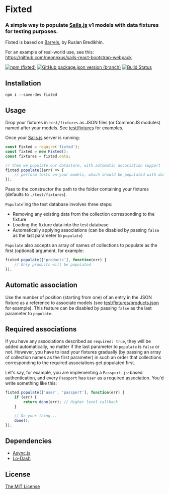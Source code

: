 # Fixted
### A simple way to populate [Sails.js](https://sailsjs.com) v1 models with data fixtures for testing purposes.

Fixted is based on [Barrels](https://www.npmjs.com/package/barrels), by Ruslan Bredikhin.

For an example of real-world use, see this: https://github.com/neonexus/sails-react-bootstrap-webpack

[![npm (fixted)](https://img.shields.io/npm/v/fixted/latest?style=plastic&logo=npm)](https://www.npmjs.com/package/fixted) [![GitHub package.json version (branch)](https://img.shields.io/github/package-json/v/neonexus/fixted/master?style=plastic&logo=github)](https://github.com/neonexus/fixted) [![Build Status](https://img.shields.io/travis/com/neonexus/fixted/master?style=plastic&logo=travis)](https://app.travis-ci.com/neonexus/fixted)

## Installation

`npm i --save-dev fixted`

## Usage

Drop your fixtures in `test/fixtures` as JSON files (or CommonJS modules) named after your models. See [test/fixtures](test/fixtures) for examples.

Once your [Sails.js](http://sailsjs.org/) server is running:

```javascript
const Fixted = require('fixted');
const fixted = new Fixted();
const fixtures = fixted.data;

// then we populate our datastore, with automatic accociation support
fixted.populate((err) => {
    // perform tests on your models, which should be populated with data
});
```

Pass to the constructor the path to the folder containing your fixtures
(defaults to `./test/fixtures`).

`Populate`'ing the test database involves three steps:

* Removing any existing data from the collection corresponding to the fixture
* Loading the fixture data into the test database
* Automatically applying associations (can be disabled by passing `false` as
  the last parameter to `populate`)

`Populate` also accepts an array of names of collections to populate as
the first (optional) argument, for example:

```javascript
fixted.populate(['products'], function(err) {
    // Only products will be populated
});
```

## Automatic association

Use the number of position (starting from one) of an entry in the JSON fixture
as a reference to associate models (see
[test/fixtures/products.json](test/fixtures/products.json)
for example). This feature can be disabled by passing `false` as the last
parameter to `populate`.

## Required associations

If you have any associations described as `required: true`, they will be
added automatically, no matter if the last parameter to `populate` is `false`
or not. However, you have to load your fixtures gradually (by passing an array
of collection names as the first parameter) in such an order that collections
corresponding to the required associations get populated first.

Let's say, for example, you are implementing a `Passport.js`-based
authentication, and every `Passport` has `User` as a required association. You'd
write something like this:

```javascript
fixted.populate(['user', 'passport'], function(err) {
    if (err) {
        return done(err); // Higher level callback
    }

    // Do your thing...
    done();
});
```

## Dependencies

* [Async.js](https://github.com/caolan/async)
* [Lo-Dash](http://lodash.com/)

## License

[The MIT License](http://opensource.org/licenses/MIT)
